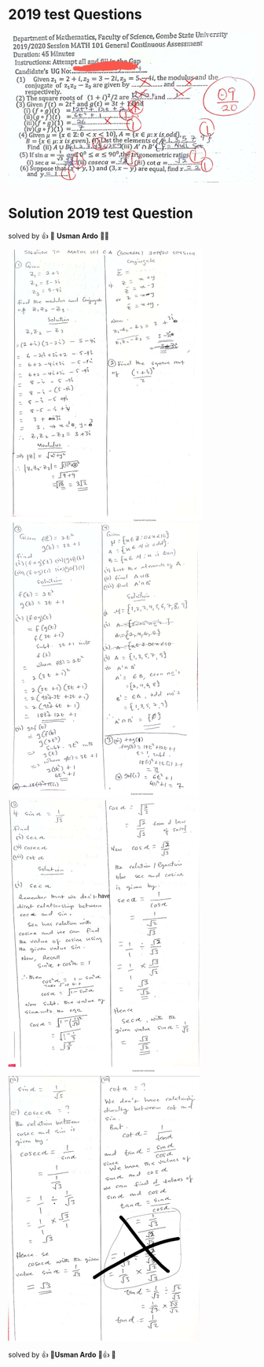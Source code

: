 # 2019 test Questions

![](img/testQ.png)

# Solution 2019 test Question 
solved by :+1: :pray: **Usman Ardo** :green_heart::pray: 

![](img/test01.png)
![](img/test02.png)
![](img/test03.png)
![](img/test04.png)

solved by :+1: :pray:**Usman Ardo** :green_heart::+1: :pray:

